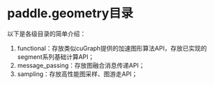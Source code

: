 # paddle.geometry目录

以下是各级目录的简单介绍：

1. functional：存放类似cuGraph提供的加速图形算法API，存放已实现的segment系列基础计算API；
2. message_passing：存放图融合消息传递API；
3. sampling：存放高性能图采样、图游走API；

